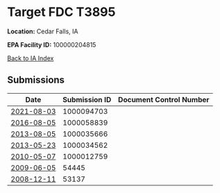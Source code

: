 # Target FDC T3895

**Location:** Cedar Falls, IA

**EPA Facility ID:** 100000204815

[Back to IA Index](../../index.md)

## Submissions

| Date | Submission ID | Document Control Number |
|------|--------------|-------------------------|
| [2021-08-03](submissions/1000094703.md) | 1000094703 |  |
| [2016-08-05](submissions/1000058839.md) | 1000058839 |  |
| [2013-08-05](submissions/1000035666.md) | 1000035666 |  |
| [2013-05-23](submissions/1000034562.md) | 1000034562 |  |
| [2010-05-07](submissions/1000012759.md) | 1000012759 |  |
| [2009-06-05](submissions/54445.md) | 54445 |  |
| [2008-12-11](submissions/53137.md) | 53137 |  |
